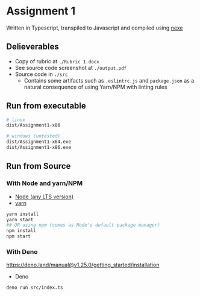 # Assignment 1
Written in Typescript, transpiled to Javascript and compiled using [nexe](https://github.com/nexe/nexe)

## Delieverables
* Copy of rubric at `./Rubric 1.docx`
* See source code screenshot at `./output.pdf`
* Source code in `./src`
  * Contains some artifacts such as `.eslintrc.js` and `package.json` as a natural consequence of using Yarn/NPM with linting rules

## Run from executable
```sh
# linux
dist/Assignment1-x86

# windows (untested)
dist/Assignment1-x64.exe
dist/Assignment1-x86.exe
```

## Run from Source
### With Node and yarn/NPM
* [Node (any LTS version)](https://nodejs.org/en/download/)
* [yarn](https://classic.yarnpkg.com/lang/en/docs/install/#debian-stable)
```sh
yarn install
yarn start
## OR using npm (comes as Node's default package manager)
npm install
npm start
```

### With Deno
https://deno.land/manual@v1.25.0/getting_started/installation
* Deno
```sh
deno run src/index.ts
```